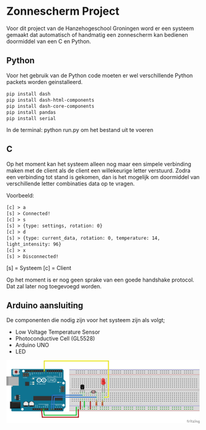 # Zonnescherm Project
Voor dit project van de Hanzehogeschool Groningen word er een systeem gemaakt dat automatisch of handmatig een zonnescherm kan bedienen doormiddel van een C en Python.

## Python
Voor het gebruik van de Python code moeten er wel verschillende Python packets worden geinstalleerd.

```
pip install dash
pip install dash-html-components
pip install dash-core-components
pip install pandas
pip install serial
```

In de terminal: python run.py om het bestand uit te voeren

## C
Op het moment kan het systeem alleen nog maar een simpele verbinding maken met de client als de client een willekeurige letter verstuurd.
Zodra een verbinding tot stand is gekomen, dan is het mogelijk om doormiddel van verschillende letter combinaties data op te vragen.

Voorbeeld:
```
[c] > a
[s] > Connected!
[c] > s
[s] > {type: settings, rotation: 0}
[c] > d
[s] > {type: current_data, rotation: 0, temperature: 14, light_intensity: 96}
[c] > x
[s] > Disconnected!
```
[s] = Systeem
[c] = Client

Op het moment is er nog geen sprake van een goede handshake protocol. Dat zal later nog toegevoegd worden.


## Arduino aansluiting
De componenten die nodig zijn voor het systeem zijn als volgt;
- Low Voltage Temperature Sensor
- Photoconductive Cell (GL5528)
- Arduino UNO
- LED

![Arduino aansluiting schema](https://raw.githubusercontent.com/Arceden/HanzeSunSensor/visualisation/Arduino_Project_bb.png)
